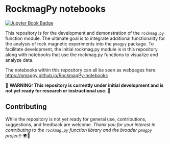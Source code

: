 # RockmagPy notebooks

[![Jupyter Book Badge](https://jupyterbook.org/badge.svg)](https://pmagpy.github.io/RockmagPy-notebooks)

This repository is for the development and demonstration of the `rockmag.py` function module. The ultimate goal is to integrate additional functionality for the analysis of rock magnetic experiments into the `pmagpy` package. To facilitate development, the initial rockmag.py module is in this repository along with notebooks that use the rockmag.py functions to visualize and analyze data.

The notebooks within this repository can all be seen as webpages here: https://pmagpy.github.io/RockmagPy-notebooks

🚧 **WARNING: This repository is currently under initial development and is not yet ready for research or instructional use.** 🚧

## Contributing

While the repository is not yet ready for general use, contributions, suggestions, and feedback are welcome. _Thank you for your interest in contributing to the `rockmag.py` function library and the broader `pmagpy` project!_ 🌍🧲
